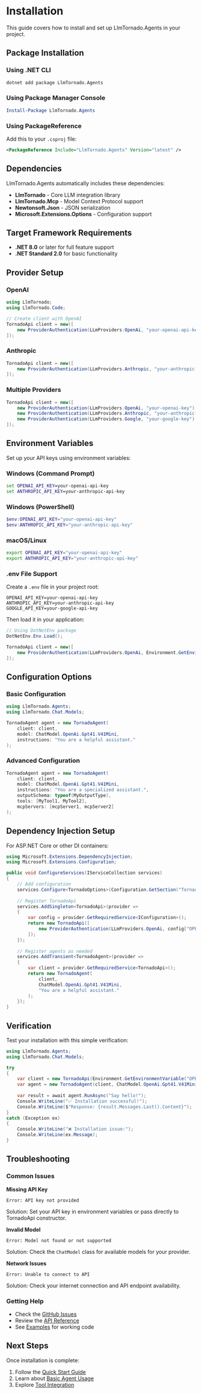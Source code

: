 # Installation

This guide covers how to install and set up LlmTornado.Agents in your project.

## Package Installation

### Using .NET CLI

```bash
dotnet add package LlmTornado.Agents
```

### Using Package Manager Console

```powershell
Install-Package LlmTornado.Agents
```

### Using PackageReference

Add this to your `.csproj` file:

```xml
<PackageReference Include="LlmTornado.Agents" Version="latest" />
```

## Dependencies

LlmTornado.Agents automatically includes these dependencies:

- **LlmTornado** - Core LLM integration library
- **LlmTornado.Mcp** - Model Context Protocol support
- **Newtonsoft.Json** - JSON serialization
- **Microsoft.Extensions.Options** - Configuration support

## Target Framework Requirements

- **.NET 8.0** or later for full feature support
- **.NET Standard 2.0** for basic functionality

## Provider Setup

### OpenAI

```csharp
using LlmTornado;
using LlmTornado.Code;

// Create client with OpenAI
TornadoApi client = new([
    new ProviderAuthentication(LLmProviders.OpenAi, "your-openai-api-key")
]);
```

### Anthropic

```csharp
TornadoApi client = new([
    new ProviderAuthentication(LLmProviders.Anthropic, "your-anthropic-api-key")
]);
```

### Multiple Providers

```csharp
TornadoApi client = new([
    new ProviderAuthentication(LLmProviders.OpenAi, "your-openai-key"),
    new ProviderAuthentication(LLmProviders.Anthropic, "your-anthropic-key"),
    new ProviderAuthentication(LLmProviders.Google, "your-google-key")
]);
```

## Environment Variables

Set up your API keys using environment variables:

### Windows (Command Prompt)
```cmd
set OPENAI_API_KEY=your-openai-api-key
set ANTHROPIC_API_KEY=your-anthropic-api-key
```

### Windows (PowerShell)
```powershell
$env:OPENAI_API_KEY="your-openai-api-key"
$env:ANTHROPIC_API_KEY="your-anthropic-api-key"
```

### macOS/Linux
```bash
export OPENAI_API_KEY="your-openai-api-key"
export ANTHROPIC_API_KEY="your-anthropic-api-key"
```

### .env File Support

Create a `.env` file in your project root:

```env
OPENAI_API_KEY=your-openai-api-key
ANTHROPIC_API_KEY=your-anthropic-api-key
GOOGLE_API_KEY=your-google-api-key
```

Then load it in your application:

```csharp
// Using DotNetEnv package
DotNetEnv.Env.Load();

TornadoApi client = new([
    new ProviderAuthentication(LLmProviders.OpenAi, Environment.GetEnvironmentVariable("OPENAI_API_KEY"))
]);
```

## Configuration Options

### Basic Configuration

```csharp
using LlmTornado.Agents;
using LlmTornado.Chat.Models;

TornadoAgent agent = new TornadoAgent(
    client: client,
    model: ChatModel.OpenAi.Gpt41.V41Mini,
    instructions: "You are a helpful assistant."
);
```

### Advanced Configuration

```csharp
TornadoAgent agent = new TornadoAgent(
    client: client,
    model: ChatModel.OpenAi.Gpt41.V41Mini,
    instructions: "You are a specialized assistant.",
    outputSchema: typeof(MyOutputType),
    tools: [MyTool1, MyTool2],
    mcpServers: [mcpServer1, mcpServer2]
);
```

## Dependency Injection Setup

For ASP.NET Core or other DI containers:

```csharp
using Microsoft.Extensions.DependencyInjection;
using Microsoft.Extensions.Configuration;

public void ConfigureServices(IServiceCollection services)
{
    // Add configuration
    services.Configure<TornadoOptions>(Configuration.GetSection("Tornado"));
    
    // Register TornadoApi
    services.AddSingleton<TornadoApi>(provider =>
    {
        var config = provider.GetRequiredService<IConfiguration>();
        return new TornadoApi([
            new ProviderAuthentication(LLmProviders.OpenAi, config["OPENAI_API_KEY"])
        ]);
    });
    
    // Register agents as needed
    services.AddTransient<TornadoAgent>(provider =>
    {
        var client = provider.GetRequiredService<TornadoApi>();
        return new TornadoAgent(
            client,
            ChatModel.OpenAi.Gpt41.V41Mini,
            "You are a helpful assistant."
        );
    });
}
```

## Verification

Test your installation with this simple verification:

```csharp
using LlmTornado.Agents;
using LlmTornado.Chat.Models;

try
{
    var client = new TornadoApi(Environment.GetEnvironmentVariable("OPENAI_API_KEY"));
    var agent = new TornadoAgent(client, ChatModel.OpenAi.Gpt41.V41Mini, "You are a test assistant.");
    
    var result = await agent.RunAsync("Say hello!");
    Console.WriteLine("✅ Installation successful!");
    Console.WriteLine($"Response: {result.Messages.Last().Content}");
}
catch (Exception ex)
{
    Console.WriteLine("❌ Installation issue:");
    Console.WriteLine(ex.Message);
}
```

## Troubleshooting

### Common Issues

**Missing API Key**
```
Error: API key not provided
```
Solution: Set your API key in environment variables or pass directly to TornadoApi constructor.

**Invalid Model**
```
Error: Model not found or not supported
```
Solution: Check the `ChatModel` class for available models for your provider.

**Network Issues**
```
Error: Unable to connect to API
```
Solution: Check your internet connection and API endpoint availability.

### Getting Help

- Check the [GitHub Issues](https://github.com/Johnny2x2/LlmTornado/issues)
- Review the [API Reference](api/tornado-agent.md)
- See [Examples](examples/) for working code

## Next Steps

Once installation is complete:

1. Follow the [Quick Start Guide](quick-start.md)
2. Learn about [Basic Agent Usage](basic-agent-usage.md)
3. Explore [Tool Integration](tool-integration.md)